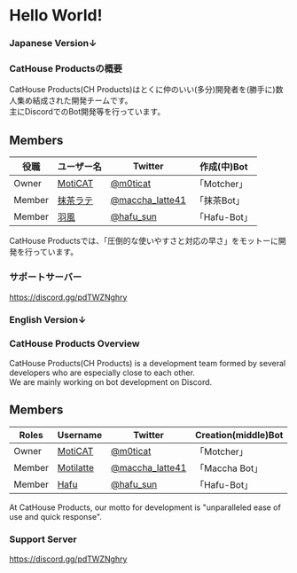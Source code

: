 # Hello World!  

### Japanese Version↓

### CatHouse Productsの概要  
CatHouse Products(CH Products)はとくに仲のいい(多分)開発者を(勝手に)数人集め結成された開発チームです。  
主にDiscordでのBot開発等を行っています。  

## Members
|  役職  |  ユーザー名  | Twitter | 作成(中)Bot |
| ---- | ---- | ---- | ---- |
| Owner | [MotiCAT](https://github.com/MotiCAT) | [@m0ticat](https://twitter.com/m0ticat) | 「Motcher」 |
| Member | [抹茶ラテ](https://github.com/motilatte) | [@maccha_latte41](https://twitter.com/maccha_latte41) | 「抹茶Bot」 |
| Member | [羽風](https://github.com/hafusun) | [@hafu_sun](https://twitter.com/hafu_sun) | 「Hafu-Bot」 |

CatHouse Productsでは、「圧倒的な使いやすさと対応の早さ」をモットーに開発を行っています。  
### サポートサーバー

https://discord.gg/pdTWZNghry
  
### English  Version↓

### CatHouse Products Overview  
CatHouse Products(CH Products) is a development team formed by several developers who are especially close to each other.    
We are mainly working on bot development on Discord.    

## Members  
| Roles | Username | Twitter | Creation(middle)Bot |
| ---- | ---- | ---- | ---- |
| Owner | [MotiCAT](https://github.com/MotiCAT) | [@m0ticat](https://twitter.com/m0ticat) | 「Motcher」 |
| Member | [Motilatte](https://github.com/motilatte) | [@maccha_latte41](https://twitter.com/maccha_latte41) | 「Maccha Bot」 |
| Member | [Hafu](https://github.com/hafusun) | [@hafu_sun](https://twitter.com/hafu_sun) | 「Hafu-Bot」 |

At CatHouse Products, our motto for development is "unparalleled ease of use and quick response".   
### Support Server

https://discord.gg/pdTWZNghry

